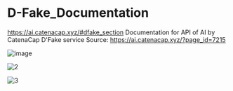 # D-Fake_Documentation
https://ai.catenacap.xyz/#dfake_section
Documentation for API of AI by CatenaCap D'Fake service
Source: https://ai.catenacap.xyz/?page_id=7215

![image](https://github.com/catenacap/D-Fake_Documentation/assets/129257576/d1f806e8-ce0a-4dd3-a7d6-915920aa3826)

![2](https://github.com/catenacap/D-Fake_Documentation/assets/129257576/75a0e10e-17c4-49bd-adb4-a959b09661ca)

![3](https://github.com/catenacap/D-Fake_Documentation/assets/129257576/f315508a-152c-475f-8c1d-9c9e0f20dcce)


